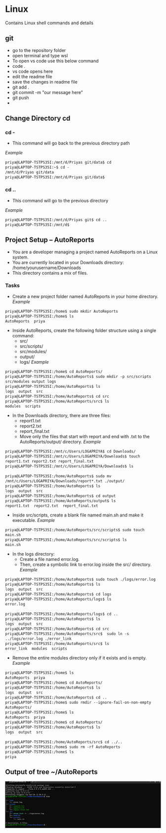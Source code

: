 # Linux
Contains Linux shell commands and details 

## git
*   go to the repository folder
*   open terminal and type wsl
*   To open vs code use this below command
*   code .
*   vs code opens here
*   edit the readme file
*   save the changes in readme file
*   git add .
*   git commit -m "our message here"
*   git push
* 
## Change Directory cd 
### cd -
* This command will go back to the previous directory path

*Example*
```
priya@LAPTOP-TSTPS35I:/mnt/d/Priyas git/data$ cd
priya@LAPTOP-TSTPS35I:~$ cd -
/mnt/d/Priyas git/data
priya@LAPTOP-TSTPS35I:/mnt/d/Priyas git/data$
```
### cd ..
* This command will go to the previous directory

*Example*

```
priya@LAPTOP-TSTPS35I:/mnt/d/Priyas git$ cd ..
priya@LAPTOP-TSTPS35I:/mnt/d$
```
## Project Setup – AutoReports

* You are a developer managing a project named AutoReports on a Linux system.
* You are currently located in your Downloads directory:
  /home/yourusername/Downloads
* This directory contains a mix of files.
### Tasks
* Create a new project folder named AutoReports in your home directory.
*Example*

```
priya@LAPTOP-TSTPS35I:/home$ sudo mkdir AutoReports
priya@LAPTOP-TSTPS35I:/home$ ls
AutoReports  priya
```
* Inside AutoReports, create the following folder structure using a single command:
    *	src/
    *	src/scripts/
    *	src/modules/
    *	output/
    *	logs/
*Example*

```
priya@LAPTOP-TSTPS35I:/home$ cd AutoReports/
priya@LAPTOP-TSTPS35I:/home/AutoReports$ sudo mkdir -p src/scripts src/modules output logs
priya@LAPTOP-TSTPS35I:/home/AutoReports$ ls
logs  output  src
priya@LAPTOP-TSTPS35I:/home/AutoReports$ cd src
priya@LAPTOP-TSTPS35I:/home/AutoReports/src$ ls
modules  scripts
```
* In the Downloads directory, there are three files:
    * report1.txt
    * report2.txt
    * report_final.txt
    * Move only the files that start with report and end with .txt to the AutoReports/output/ directory.
*Example*

```
priya@LAPTOP-TSTPS35I:/mnt/c/Users/LOGAPRIYA$ cd Downloads/
priya@LAPTOP-TSTPS35I:/mnt/c/Users/LOGAPRIYA/Downloads$ touch report1.txt report2.txt report_final.txt
priya@LAPTOP-TSTPS35I:/mnt/c/Users/LOGAPRIYA/Downloads$ ls

priya@LAPTOP-TSTPS35I:/home/AutoReports$ sudo mv /mnt/c/Users/LOGAPRIYA/Downloads/report*.txt ./output/
priya@LAPTOP-TSTPS35I:/home/AutoReports$ ls
logs  output  src
priya@LAPTOP-TSTPS35I:/home/AutoReports$ cd output
priya@LAPTOP-TSTPS35I:/home/AutoReports/output$ ls
report1.txt  report2.txt  report_final.txt
```
* Inside src/scripts, create a blank file named main.sh and make it executable.
*Example*

```
priya@LAPTOP-TSTPS35I:/home/AutoReports/src/scripts$ sudo touch main.sh
priya@LAPTOP-TSTPS35I:/home/AutoReports/src/scripts$ ls
main.sh
```
* In the logs directory:
    * Create a file named error.log.
    * Then, create a symbolic link to error.log inside the src/ directory.
*Example*

```
priya@LAPTOP-TSTPS35I:/home/AutoReports$ sudo touch ./logs/error.log
priya@LAPTOP-TSTPS35I:/home/AutoReports$ ls
logs  output  src
priya@LAPTOP-TSTPS35I:/home/AutoReports$ cd logs
priya@LAPTOP-TSTPS35I:/home/AutoReports/logs$ ls
error.log

priya@LAPTOP-TSTPS35I:/home/AutoReports/logs$ cd ..
priya@LAPTOP-TSTPS35I:/home/AutoReports$ ls
logs  output  src
priya@LAPTOP-TSTPS35I:/home/AutoReports$ cd src
priya@LAPTOP-TSTPS35I:/home/AutoReports/src$  sudo ln -s ../logs/error.log ./error_link
priya@LAPTOP-TSTPS35I:/home/AutoReports/src$ ls
error_link  modules  scripts

```
* Remove the entire modules directory only if it exists and is empty.
*Example*

```
priya@LAPTOP-TSTPS35I:/home$ ls
AutoReports  priya
priya@LAPTOP-TSTPS35I:/home$ cd AutoReports/
priya@LAPTOP-TSTPS35I:/home/AutoReports$ ls
logs  output  src
priya@LAPTOP-TSTPS35I:/home/AutoReports$ cd ..
priya@LAPTOP-TSTPS35I:/home$ sudo rmdir --ignore-fail-on-non-empty AutoReports/
priya@LAPTOP-TSTPS35I:/home$ ls
AutoReports  priya
priya@LAPTOP-TSTPS35I:/home$ cd AutoReports/
priya@LAPTOP-TSTPS35I:/home/AutoReports$ ls
logs  output  src

priya@LAPTOP-TSTPS35I:/home/AutoReports/src$ cd ../..
priya@LAPTOP-TSTPS35I:/home$ sudo rm -rf AutoReports
priya@LAPTOP-TSTPS35I:/home$ ls
priya

```
## Output of tree ~/AutoReports

![alt text](image.png)


